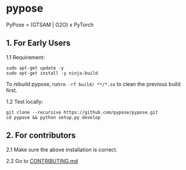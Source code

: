 # pypose
PyPose = (GTSAM | G2O) x PyTorch

## 1. For Early Users

1.1 Requirement:

    sudo apt-get update -y
    sudo apt-get install -y ninja-build

To rebuild pypose, run`rm -rf build/ **/*.so` to clean the previous build first.

1.2 Test locally:

    git clone --recursive https://github.com/pypose/pypose.git
    cd pypose && python setup.py develop

## 2. For contributors

2.1 Make sure the above installation is correct. 

2.2 Go to [CONTRIBUTING.md](CONTRIBUTING.md)
